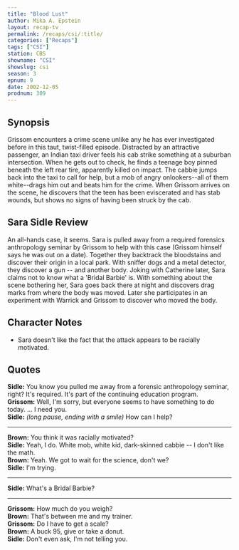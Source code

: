 ```yaml
---
title: "Blood Lust"
author: Mika A. Epstein
layout: recap-tv
permalink: /recaps/csi/:title/
categories: ["Recaps"]
tags: ["CSI"]
station: CBS
showname: "CSI"
showslug: csi
season: 3  
epnum: 9
date: 2002-12-05
prodnum: 309  
---
```


## Synopsis

Grissom encounters a crime scene unlike any he has ever investigated before in this taut, twist-filled episode. Distracted by an attractive passenger, an Indian taxi driver feels his cab strike something at a suburban intersection. When he gets out to check, he finds a teenage boy pinned beneath the left rear tire, apparently killed on impact. The cabbie jumps back into the taxi to call for help, but a mob of angry onlookers--all of them white--drags him out and beats him for the crime. When Grissom arrives on the scene, he discovers that the teen has been eviscerated and has stab wounds, but shows no signs of having been struck by the cab.

## Sara Sidle Review

An all-hands case, it seems. Sara is pulled away from a required forensics anthropology seminar by Grissom to help with this case (Grissom himself says he was out on a date). Together they backtrack the bloodstains and discover their origin in a local park. With sniffer dogs and a metal detector, they discover a gun -- and another body. Joking with Catherine later, Sara claims not to know what a 'Bridal Barbie' is. With something about the scene bothering her, Sara goes back there at night and discovers drag marks from where the body was moved. Later she participates in an experiment with Warrick and Grissom to discover who moved the body.

## Character Notes

* Sara doesn't like the fact that the attack appears to be racially motivated.

## Quotes

**Sidle:** You know you pulled me away from a forensic anthropology seminar, right? It's required. It's part of the continuing education program.  
**Grissom:** Well, I'm sorry, but everyone seems to have something to do today. ... I need you.  
**Sidle:** _(long pause, ending with a smile)_ How can I help?  

- - -

**Brown:** You think it was racially motivated?  
**Sidle:** Yeah, I do. White mob, white kid, dark-skinned cabbie -- I don't like the math.  
**Brown:** Yeah. We got to wait for the science, don't we?  
**Sidle:** I'm trying.  

- - -

**Sidle:** What's a Bridal Barbie?
  

- - -

**Grissom:** How much do you weigh?  
**Brown:** That's between me and my trainer.  
**Grissom:** Do I have to get a scale?  
**Brown:** A buck 95, give or take a donut.  
**Sidle:** Don't even ask, I'm not telling you.

